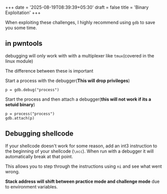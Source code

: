 +++
date = '2025-08-19T08:39:39+05:30'
draft = false 
title = 'Binary Exploitation'
+++

When exploiting these challenges, I highly recommend using `gdb` to save you some time. 


## in pwntools

debugging will only work with with a multiplexer like `tmux`(covered in the linux module)


The difference between these is important

Start a process with the debugger(**This will drop privileges**)
```
p = gdb.debug("process")
```


Start the process and then attach a debugger(**this will not work if its a setuid binary**)
```
p = process("process")
gdb.attach(p)
```


## Debugging shellcode 

If your shellcode doesn't work for some reason, add an int3 instruction to the beginning of your shellcode (`\xcc`). When run with a debugger it will automatically break at that point.

This allows you to step through the instructions using `ni` and see what went wrong.

**Stack address will shift between practice mode and challenge mode** due to environment variables.

